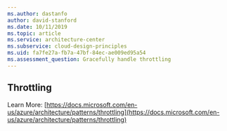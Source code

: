 ```yaml
---
ms.author: dastanfo
author: david-stanford
ms.date: 10/11/2019
ms.topic: article
ms.service: architecture-center
ms.subservice: cloud-design-principles
ms.uid: fa7fe27a-fb7a-47bf-84ec-ae009ed95a54
ms.assessment_question: Gracefully handle throttling
---
```

## Throttling


Learn More: [https://docs.microsoft.com/en-us/azure/architecture/patterns/throttling](https://docs.microsoft.com/en-us/azure/architecture/patterns/throttling)